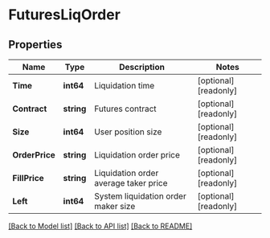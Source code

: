 # FuturesLiqOrder

## Properties

Name | Type | Description | Notes
------------ | ------------- | ------------- | -------------
**Time** | **int64** | Liquidation time | [optional] [readonly] 
**Contract** | **string** | Futures contract | [optional] [readonly] 
**Size** | **int64** | User position size | [optional] [readonly] 
**OrderPrice** | **string** | Liquidation order price | [optional] [readonly] 
**FillPrice** | **string** | Liquidation order average taker price | [optional] [readonly] 
**Left** | **int64** | System liquidation order maker size | [optional] [readonly] 

[[Back to Model list]](../README.md#documentation-for-models) [[Back to API list]](../README.md#documentation-for-api-endpoints) [[Back to README]](../README.md)


